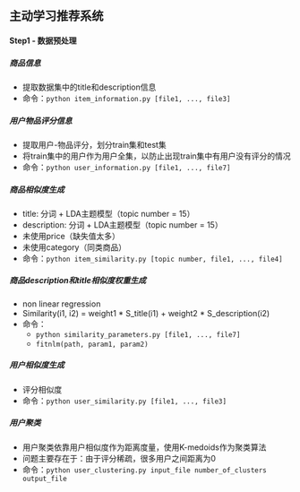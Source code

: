 ## 主动学习推荐系统

#### Step1 - 数据预处理

##### 商品信息

- 提取数据集中的title和description信息
- 命令：`python item_information.py [file1, ..., file3]`

##### 用户物品评分信息

- 提取用户-物品评分，划分train集和test集
- 将train集中的用户作为用户全集，以防止出现train集中有用户没有评分的情况
- 命令：`python user_information.py [file1, ..., file7]`

##### 商品相似度生成

- title: 分词 + LDA主题模型（topic number = 15）
- description: 分词 + LDA主题模型（topic number = 15）
- 未使用price（缺失值太多）
- 未使用category（同类商品）
- 命令：`python item_similarity.py [topic number, file1, ..., file4]`

##### 商品description和title相似度权重生成

- non linear regression
- Similarity(i1, i2) = weight1 * S_title(i1) + weight2 * S_description(i2)
- 命令：
  - `python similarity_parameters.py [file1, ..., file7]`
  - `fitnlm(path, param1, param2)`


##### 用户相似度生成

- 评分相似度
- 命令：`python user_similarity.py [file1, ..., file3]`


##### 用户聚类

- 用户聚类依靠用户相似度作为距离度量，使用K-medoids作为聚类算法
- 问题主要存在于：由于评分稀疏，很多用户之间距离为0
- 命令：`python user_clustering.py input_file number_of_clusters output_file`